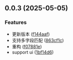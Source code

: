 ## 0.0.3 (2025-05-05)


### Features

* 更新版本 ([f144aaf](https://github.com/lyx-jay/whistle.interceptors/commit/f144aaf11f021050b9a4353f799a710cc40f6863))
* 支持多字段匹配 ([863cf1c](https://github.com/lyx-jay/whistle.interceptors/commit/863cf1cef5760a2d713e452b8add50a8e230ec0b))
* 重构 ([f07881e](https://github.com/lyx-jay/whistle.interceptors/commit/f07881e5ac98b5fb337261e3e683ce686916de02))
* support ui ([1bf14d6](https://github.com/lyx-jay/whistle.interceptors/commit/1bf14d6b08a55f55e2425f84160c61d00871a0fe))



